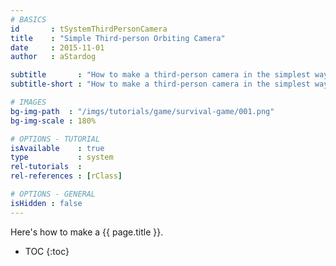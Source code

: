 ```yaml
---
# BASICS
id       : tSystemThirdPersonCamera
title    : "Simple Third-person Orbiting Camera"
date     : 2015-11-01
author   : aStardog

subtitle       : "How to make a third-person camera in the simplest way possible!"
subtitle-short : "How to make a third-person camera in the simplest way possible!"

# IMAGES
bg-img-path  : "/imgs/tutorials/game/survival-game/001.png"
bg-img-scale : 180%

# OPTIONS - TUTORIAL
isAvailable    : true
type           : system
rel-tutorials  : 
rel-references : [rClass]

# OPTIONS - GENERAL
isHidden : false
---
```

Here's how to make a {{ page.title }}.

* TOC
{:toc}